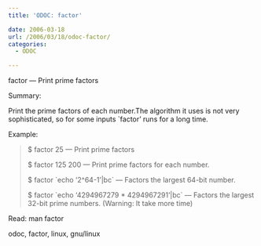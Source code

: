 ```yaml
---
title: 'ODOC: factor'

date: 2006-03-18
url: /2006/03/18/odoc-factor/
categories:
  - ODOC

---
```

factor &#8212; Print prime factors

Summary:

Print the prime factors of each number.The algorithm it uses is not very sophisticated, so for some inputs \`factor&#8217; runs for a long time.

Example:

> $ factor 25 &#8212; Print prime factors
> 
> $ factor 125 200 &#8212; Print prime factors for each number.
> 
> $ factor \`echo &#8216;2^64-1&#8217;|bc\` &#8212; Factors the largest 64-bit number.
> 
> $ factor \`echo &#8216;4294967279 * 4294967291&#8217;|bc\` &#8212; Factors the largest 32-bit prime numbers. (Warning: It take more time)

Read: man factor
  
<tags>odoc, factor, linux, gnu/linux</tags>
